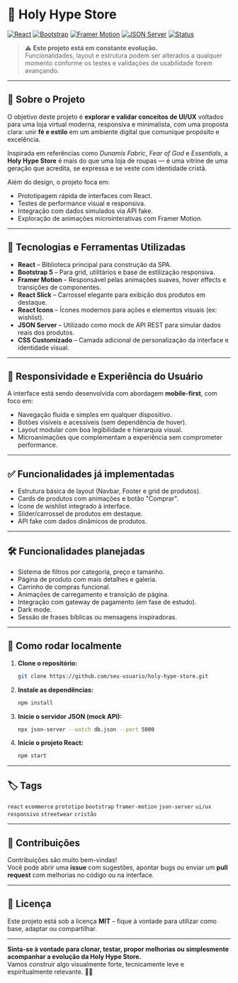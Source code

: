 # 🧢 Holy Hype Store

[![React](https://img.shields.io/badge/React-20232A?style=for-the-badge&logo=react&logoColor=61DAFB)](https://react.dev/)
[![Bootstrap](https://img.shields.io/badge/Bootstrap-5.0-7952B3?style=for-the-badge&logo=bootstrap&logoColor=white)](https://getbootstrap.com/)
[![Framer Motion](https://img.shields.io/badge/Framer%20Motion-0055FF?style=for-the-badge&logo=framer&logoColor=white)](https://www.framer.com/motion/)
[![JSON Server](https://img.shields.io/badge/JSON%20Server-333?style=for-the-badge&logo=json&logoColor=white)](https://github.com/typicode/json-server)
[![Status](https://img.shields.io/badge/status-em%20desenvolvimento-yellow?style=for-the-badge)](#)

> ⚠️ **Este projeto está em constante evolução.**  
> Funcionalidades, layout e estrutura podem ser alterados a qualquer momento conforme os testes e validações de usabilidade forem avançando.

---

## 🧾 Sobre o Projeto

O objetivo deste projeto é **explorar e validar conceitos de UI/UX** voltados para uma loja virtual moderna, responsiva e minimalista, com uma proposta clara: unir **fé e estilo** em um ambiente digital que comunique propósito e excelência.

Inspirada em referências como _Dunamis Fabric_, _Fear of God_ e _Essentials_, a **Holy Hype Store** é mais do que uma loja de roupas — é uma vitrine de uma geração que acredita, se expressa e se veste com identidade cristã.

Além do design, o projeto foca em:

- Prototipagem rápida de interfaces com React.
- Testes de performance visual e responsiva.
- Integração com dados simulados via API fake.
- Exploração de animações microinterativas com Framer Motion.

---

## 🚀 Tecnologias e Ferramentas Utilizadas

- **React** – Biblioteca principal para construção da SPA.
- **Bootstrap 5** – Para grid, utilitários e base de estilização responsiva.
- **Framer Motion** – Responsável pelas animações suaves, hover effects e transições de componentes.
- **React Slick** – Carrossel elegante para exibição dos produtos em destaque.
- **React Icons** – Ícones modernos para ações e elementos visuais (ex: wishlist).
- **JSON Server** – Utilizado como mock de API REST para simular dados reais dos produtos.
- **CSS Customizado** – Camada adicional de personalização da interface e identidade visual.

---

## 📱 Responsividade e Experiência do Usuário

A interface está sendo desenvolvida com abordagem **mobile-first**, com foco em:

- Navegação fluida e simples em qualquer dispositivo.
- Botões visíveis e acessíveis (sem dependência de hover).
- Layout modular com boa legibilidade e hierarquia visual.
- Microanimações que complementam a experiência sem comprometer performance.

---

## ✅ Funcionalidades já implementadas

- Estrutura básica de layout (Navbar, Footer e grid de produtos).
- Cards de produtos com animações e botão "Comprar".
- Ícone de wishlist integrado à interface.
- Slider/carrossel de produtos em destaque.
- API fake com dados dinâmicos de produtos.

---

## 🛠️ Funcionalidades planejadas

- Sistema de filtros por categoria, preço e tamanho.
- Página de produto com mais detalhes e galeria.
- Carrinho de compras funcional.
- Animações de carregamento e transição de página.
- Integração com gateway de pagamento (em fase de estudo).
- Dark mode.
- Sessão de frases bíblicas ou mensagens inspiradoras.

---

## 🧪 Como rodar localmente

1. **Clone o repositório:**

   ```bash
   git clone https://github.com/seu-usuario/holy-hype-store.git
   ```

2. **Instale as dependências:**

   ```bash
   npm install
   ```

3. **Inicie o servidor JSON (mock API):**

   ```bash
   npx json-server --watch db.json --port 5000
   ```

4. **Inicie o projeto React:**
   ```bash
   npm start
   ```

---

## 🏷️ Tags

`react` `ecommerce` `prototipo` `bootstrap` `framer-motion` `json-server` `ui/ux` `responsivo` `streetwear` `cristão`

---

## 🤝 Contribuições

Contribuições são muito bem-vindas!  
Você pode abrir uma **issue** com sugestões, apontar bugs ou enviar um **pull request** com melhorias no código ou na interface.

---

## 📌 Licença

Este projeto está sob a licença **MIT** – fique à vontade para utilizar como base, adaptar ou compartilhar.

---

**Sinta-se à vontade para clonar, testar, propor melhorias ou simplesmente acompanhar a evolução da Holy Hype Store.**  
Vamos construir algo visualmente forte, tecnicamente leve e espiritualmente relevante. 🙏🖤
